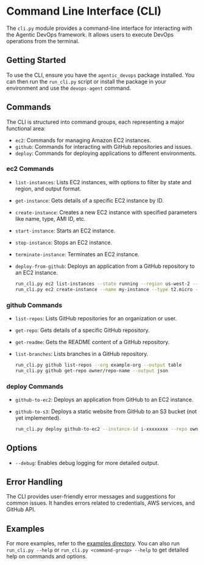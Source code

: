 # Command Line Interface (CLI)

The `cli.py` module provides a command-line interface for interacting with the Agentic DevOps framework. It allows users to execute DevOps operations from the terminal.

## Getting Started

To use the CLI, ensure you have the `agentic_devops` package installed. You can then run the `run_cli.py` script or install the package in your environment and use the `devops-agent` command.

## Commands

The CLI is structured into command groups, each representing a major functional area:

- `ec2`: Commands for managing Amazon EC2 instances.
- `github`: Commands for interacting with GitHub repositories and issues.
- `deploy`: Commands for deploying applications to different environments.

### ec2 Commands

- `list-instances`: Lists EC2 instances, with options to filter by state and region, and output format.
- `get-instance`: Gets details of a specific EC2 instance by ID.
- `create-instance`: Creates a new EC2 instance with specified parameters like name, type, AMI ID, etc.
- `start-instance`: Starts an EC2 instance.
- `stop-instance`: Stops an EC2 instance.
- `terminate-instance`: Terminates an EC2 instance.
- `deploy-from-github`: Deploys an application from a GitHub repository to an EC2 instance.

  ```bash
  run_cli.py ec2 list-instances --state running --region us-west-2 --output json
  run_cli.py ec2 create-instance --name my-instance --type t2.micro --ami-id ami-xxxxxxxx --region us-east-1
  ```

### github Commands

- `list-repos`: Lists GitHub repositories for an organization or user.
- `get-repo`: Gets details of a specific GitHub repository.
- `get-readme`: Gets the README content of a GitHub repository.
- `list-branches`: Lists branches in a GitHub repository.

  ```bash
  run_cli.py github list-repos --org example-org --output table
  run_cli.py github get-repo owner/repo-name --output json
  ```

### deploy Commands

- `github-to-ec2`: Deploys an application from GitHub to an EC2 instance.
- `github-to-s3`: Deploys a static website from GitHub to an S3 bucket (not yet implemented).

  ```bash
  run_cli.py deploy github-to-ec2 --instance-id i-xxxxxxxx --repo owner/repo-name --branch main --path /var/www/html --region us-east-1
  ```

## Options

- `--debug`: Enables debug logging for more detailed output.

## Error Handling

The CLI provides user-friendly error messages and suggestions for common issues. It handles errors related to credentials, AWS services, and GitHub API.

## Examples

For more examples, refer to the [examples directory](../../examples). You can also run `run_cli.py --help` or `run_cli.py <command-group> --help` to get detailed help on commands and options.